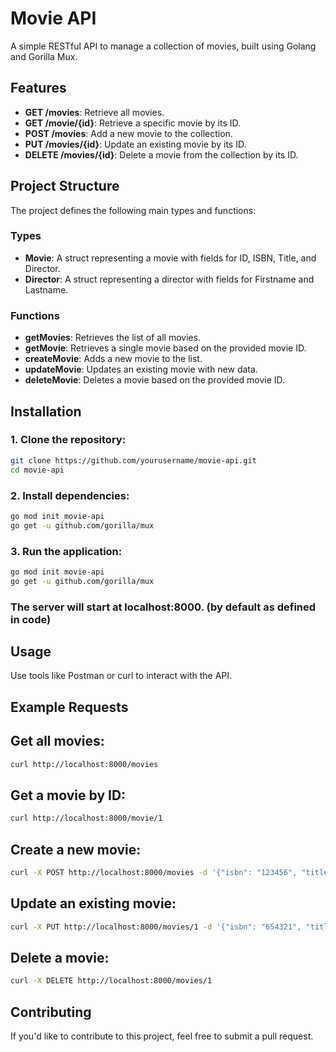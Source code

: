 # Movie API

A simple RESTful API to manage a collection of movies, built using Golang and Gorilla Mux.

## Features

- **GET /movies**: Retrieve all movies.
- **GET /movie/{id}**: Retrieve a specific movie by its ID.
- **POST /movies**: Add a new movie to the collection.
- **PUT /movies/{id}**: Update an existing movie by its ID.
- **DELETE /movies/{id}**: Delete a movie from the collection by its ID.

## Project Structure

The project defines the following main types and functions:

### Types

- **Movie**: A struct representing a movie with fields for ID, ISBN, Title, and Director.
- **Director**: A struct representing a director with fields for Firstname and Lastname.

### Functions

- **getMovies**: Retrieves the list of all movies.
- **getMovie**: Retrieves a single movie based on the provided movie ID.
- **createMovie**: Adds a new movie to the list.
- **updateMovie**: Updates an existing movie with new data.
- **deleteMovie**: Deletes a movie based on the provided movie ID.

## Installation

### 1. Clone the repository:

```bash
git clone https://github.com/yourusername/movie-api.git
cd movie-api
```

### 2. Install dependencies:
```bash
go mod init movie-api
go get -u github.com/gorilla/mux
```

### 3. Run the application:
```bash
go mod init movie-api
go get -u github.com/gorilla/mux
```

### The server will start at localhost:8000. (by default as defined in code)

## Usage
Use tools like Postman or curl to interact with the API.

## Example Requests
## Get all movies:

```bash
curl http://localhost:8000/movies
```

## Get a movie by ID:

```bash
curl http://localhost:8000/movie/1
```

## Create a new movie:

```bash
curl -X POST http://localhost:8000/movies -d '{"isbn": "123456", "title": "New Movie", "director": {"firstname": "Quentin", "lastname": "Tarantino"}}' -H "Content-Type: application/json"
```

## Update an existing movie:

```bash
curl -X PUT http://localhost:8000/movies/1 -d '{"isbn": "654321", "title": "Updated Movie", "director": {"firstname": "Martin", "lastname": "Scorsese"}}' -H "Content-Type: application/json"
```

## Delete a movie:

```bash
curl -X DELETE http://localhost:8000/movies/1
```

## Contributing
If you'd like to contribute to this project, feel free to submit a pull request.
